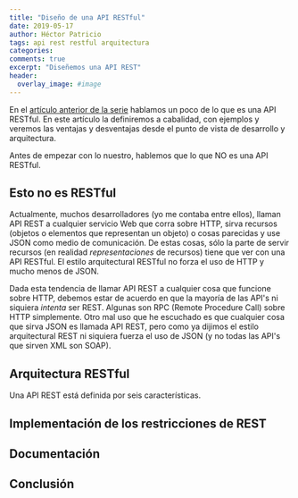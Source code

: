 ```yaml
---
title: "Diseño de una API RESTful"
date: 2019-05-17
author: Héctor Patricio
tags: api rest restful arquitectura
categories: 
comments: true
excerpt: "Diseñemos una API REST"
header:
  overlay_image: #image
---
```


En el [artículo anterior de la serie](/2019/05/06/diseno-y-desarrollo-de-una-api-desde-cero.html) hablamos un poco de lo que es una API RESTful. En este artículo la definiremos a cabalidad, con ejemplos y veremos las ventajas y desventajas desde el punto de vista de desarrollo y arquitectura.

Antes de empezar con lo nuestro, hablemos que lo que NO es una API RESTful.

## Esto no es RESTful

Actualmente, muchos desarrolladores (yo me contaba entre ellos), llaman API REST a cualquier servicio Web que corra sobre HTTP, sirva recursos (objetos o elementos que representan un objeto) o cosas parecidas y use JSON como medio de comunicación.
De estas cosas, sólo la parte de servir recursos (en realidad _representaciones_ de recursos) tiene que ver con una API RESTful. El estilo arquitectural RESTful no forza el uso de HTTP y mucho menos de JSON.

Dada esta tendencia de llamar API REST a cualquier cosa que funcione sobre HTTP, debemos estar de acuerdo en que la mayoría de las API's ni siquiera _intenta_ ser REST.
Algunas son RPC (Remote Procedure Call) sobre HTTP simplemente. Otro mal uso que he escuchado es que cualquier cosa que sirva JSON es llamada API REST, pero como ya dijimos el estilo arquitectural REST ni siquiera fuerza el uso de JSON (y no todas las API's que sirven XML son SOAP).

## Arquitectura RESTful

Una API REST está definida por seis características.

## Implementación de los restricciones de REST

## Documentación

## Conclusión
